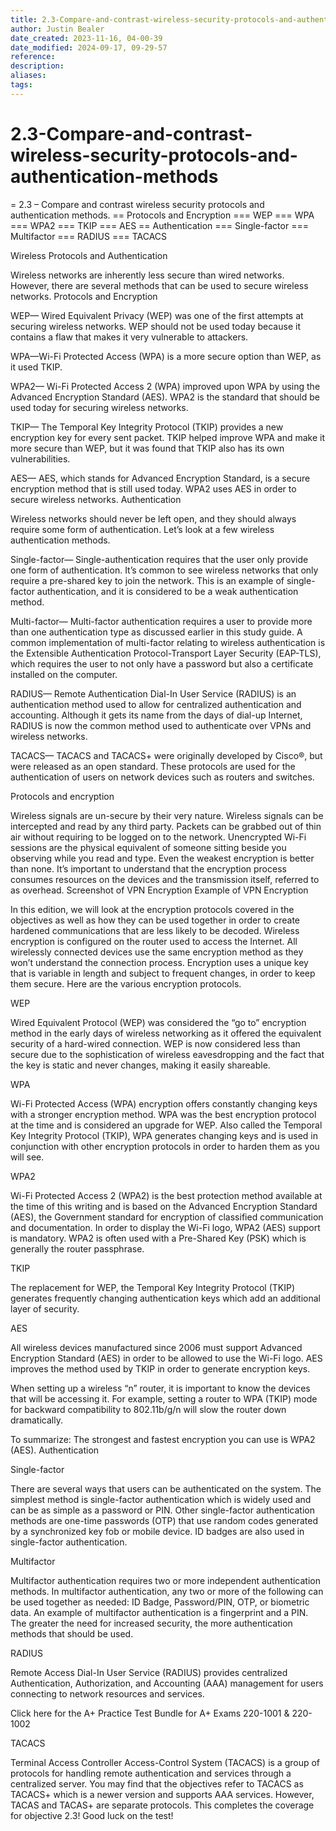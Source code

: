 ```yaml
---
title: 2.3-Compare-and-contrast-wireless-security-protocols-and-authentication-methods
author: Justin Bealer
date_created: 2023-11-16, 04-00-39
date_modified: 2024-09-17, 09-29-57
reference: 
description: 
aliases: 
tags: 
---
```

# 2.3-Compare-and-contrast-wireless-security-protocols-and-authentication-methods
= 2.3 – Compare and contrast wireless security protocols and authentication methods.
== Protocols and Encryption
=== WEP
=== WPA
=== WPA2
=== TKIP
=== AES
== Authentication
=== Single-factor
=== Multifactor
=== RADIUS
=== TACACS

Wireless Protocols and Authentication

Wireless networks are inherently less secure than wired networks. However, there are several methods that can be used to secure wireless networks.
Protocols and Encryption

WEP— Wired Equivalent Privacy (WEP) was one of the first attempts at securing wireless networks. WEP should not be used today because it contains a flaw that makes it very vulnerable to attackers.

WPA—Wi-Fi Protected Access (WPA) is a more secure option than WEP, as it used TKIP.

WPA2— Wi-Fi Protected Access 2 (WPA) improved upon WPA by using the Advanced Encryption Standard (AES). WPA2 is the standard that should be used today for securing wireless networks.

TKIP— The Temporal Key Integrity Protocol (TKIP) provides a new encryption key for every sent packet. TKIP helped improve WPA and make it more secure than WEP, but it was found that TKIP also has its own vulnerabilities.

AES— AES, which stands for Advanced Encryption Standard, is a secure encryption method that is still used today. WPA2 uses AES in order to secure wireless networks.
Authentication

Wireless networks should never be left open, and they should always require some form of authentication. Let’s look at a few wireless authentication methods.

Single-factor— Single-authentication requires that the user only provide one form of authentication. It’s common to see wireless networks that only require a pre-shared key to join the network. This is an example of single-factor authentication, and it is considered to be a weak authentication method.

Multi-factor— Multi-factor authentication requires a user to provide more than one authentication type as discussed earlier in this study guide. A common implementation of multi-factor relating to wireless authentication is the Extensible Authentication Protocol-Transport Layer Security (EAP-TLS), which requires the user to not only have a password but also a certificate installed on the computer.

RADIUS— Remote Authentication Dial-In User Service (RADIUS) is an authentication method used to allow for centralized authentication and accounting. Although it gets its name from the days of dial-up Internet, RADIUS is now the common method used to authenticate over VPNs and wireless networks.

TACACS— TACACS and TACACS+ were originally developed by Cisco®, but were released as an open standard. These protocols are used for the authentication of users on network devices such as routers and switches.




Protocols and encryption

Wireless signals are un-secure by their very nature. Wireless signals can be intercepted and read by any third party. Packets can be grabbed out of thin air without requiring to be logged on to the network. Unencrypted Wi-Fi sessions are the physical equivalent of someone sitting beside you observing while you read and type. Even the weakest encryption is better than none. It’s important to understand that the encryption process consumes resources on the devices and the transmission itself, referred to as overhead.
Screenshot of VPN Encryption
Example of VPN Encryption

In this edition, we will look at the encryption protocols covered in the objectives as well as how they can be used together in order to create hardened communications that are less likely to be decoded. Wireless encryption is configured on the router used to access the Internet. All wirelessly connected devices use the same encryption method as they won’t understand the connection process. Encryption uses a unique key that is variable in length and subject to frequent changes, in order to keep them secure. Here are the various encryption protocols.

WEP

Wired Equivalent Protocol (WEP) was considered the “go to” encryption method in the early days of wireless networking as it offered the equivalent security of a hard-wired connection. WEP is now considered less than secure due to the sophistication of wireless eavesdropping and the fact that the key is static and never changes, making it easily shareable.

WPA

Wi-Fi Protected Access (WPA) encryption offers constantly changing keys with a stronger encryption method. WPA was the best encryption protocol at the time and is considered an upgrade for WEP. Also called the Temporal Key Integrity Protocol (TKIP), WPA generates changing keys and is used in conjunction with other encryption protocols in order to harden them as you will see.

WPA2

Wi-Fi Protected Access 2 (WPA2) is the best protection method available at the time of this writing and is based on the Advanced Encryption Standard (AES), the Government standard for encryption of classified communication and documentation. In order to display the Wi-Fi logo, WPA2 (AES) support is mandatory. WPA2 is often used with a Pre-Shared Key (PSK) which is generally the router passphrase.

TKIP

The replacement for WEP, the Temporal Key Integrity Protocol (TKIP) generates frequently changing authentication keys which add an additional layer of security.

AES

All wireless devices manufactured since 2006 must support Advanced Encryption Standard (AES) in order to be allowed to use the Wi-Fi logo. AES improves the method used by TKIP in order to generate encryption keys.

When setting up a wireless “n” router, it is important to know the devices that will be accessing it. For example, setting a router to WPA (TKIP) mode for backward compatibility to 802.11b/g/n will slow the router down dramatically.

To summarize: The strongest and fastest encryption you can use is WPA2 (AES).
Authentication

Single-factor

There are several ways that users can be authenticated on the system. The simplest method is single-factor authentication which is widely used and can be as simple as a password or PIN. Other single-factor authentication methods are one-time passwords (OTP) that use random codes generated by a synchronized key fob or mobile device. ID badges are also used in single-factor authentication.

Multifactor

Multifactor authentication requires two or more independent authentication methods. In multifactor authentication, any two or more of the following can be used together as needed: ID Badge, Password/PIN, OTP, or biometric data. An example of multifactor authentication is a fingerprint and a PIN. The greater the need for increased security, the more authentication methods that should be used.

RADIUS

Remote Access Dial-In User Service (RADIUS) provides centralized Authentication, Authorization, and Accounting (AAA) management for users connecting to network resources and services.

Click here for the A+ Practice Test Bundle for A+ Exams 220-1001 & 220-1002

TACACS

Terminal Access Controller Access-Control System (TACACS) is a group of protocols for handling remote authentication and services through a centralized server. You may find that the objectives refer to TACACS as TACACS+ which is a newer version and supports AAA services. However, TACAS and TACAS+ are separate protocols. This completes the coverage for objective 2.3! Good luck on the test!
